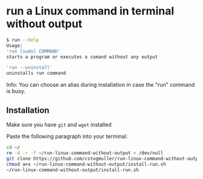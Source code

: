 
# run a Linux command in terminal without output

```bash
$ run --help
Usage:
'run [sudo] COMMAND'
starts a program or executes a comand without any output

'run --uninstall'
uninstalls run command
```
Info: You can choose an alias during installation in case the "run" command is busy.
## Installation

Make sure you have `git` and `wget` installed

Paste the following paragraph into your terminal:

```bash
cd ~/
rm -d -r -f ~/run-linux-command-without-output > /dev/null
git clone https://github.com/cstogmuller/run-linux-command-without-output.git
chmod a+x ~/run-linux-command-without-output/install-run.sh
~/run-linux-command-without-output/install-run.sh
```
    
